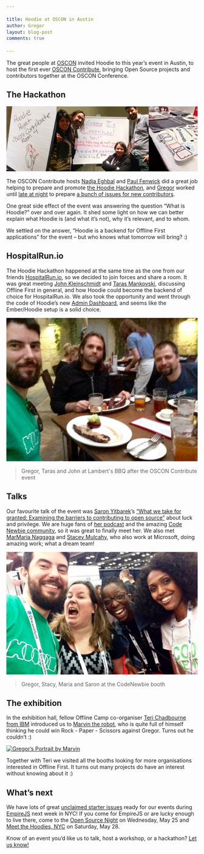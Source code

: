 ```yaml
---

title: Hoodie at OSCON in Austin
author: Gregor
layout: blog-post
comments: true

---
```


The great people at [OSCON](http://conferences.oreilly.com/oscon/open-source-us) invited Hoodie to this year’s event in Austin, to host the first ever [OSCON Contribute](http://conferences.oreilly.com/oscon/open-source-us/public/schedule/detail/51586), bringing Open Source projects and contributors together at the OSCON Conference.

## The Hackathon

![OSCON Team](/blog/images/201605/oscon-contribute.jpg)

The OSCON Contribute hosts [Nadja Eghbal](https://twitter.com/nayafia) and [Paul Fenwick](https://twitter.com/pjf) did a great job helping to prepare and promote [the Hoodie Hackathon](https://ti.to/hoodie/oscon-meet-the-hoodies), and [Gregor](https://twitter.com/gr2m/) worked until [late at night](https://twitter.com/gr2m/status/732912247308083200) to prepare [a bunch of issues for new contributors](https://github.com/hoodiehq/camp/issues).

One great side effect of the event was answering the question “What is Hoodie?” over and over again. It shed some light on how we can better explain what Hoodie is (and what it’s not), why it’s relevant, and to whom.

We settled on the answer, “Hoodie is a backend for Offline First applications” for the event – but who knows what tomorrow will bring? :)

## HospitalRun.io

The Hoodie Hackathon happened at the same time as the one from our friends [HospitalRun.io](http://hospitalrun.io/), so we decided to join forces and share a room. It was great meeting [John Kleinschmidt](https://twitter.com/jkleinsc) and [Taras Mankovski](https://twitter.com/embersherpa), discussing Offline First in general, and how Hoodie could become the backend of choice for HospitalRun.io. We also took the opportunity and went through the code of Hoodie’s new [Admin Dashboard](https://github.com/hoodiehq/hoodie-admin), and seems like the Ember/Hoodie setup is a solid choice.

![Gregor, Taras and John at Lambert's BBQ](/blog/images/201605/oscon-hospitalrun-barbecue.jpg)

> Gregor, Taras and John at Lambert's BBQ after the OSCON Contribute event

## Talks

Our favourite talk of the event was [Saron Yitbarek](https://twitter.com/saronyitbarek)’s [“What we take for granted: Examining the barriers to contributing to open source”](http://conferences.oreilly.com/oscon/open-source-us/public/schedule/detail/49367) about luck and privilege. We are huge fans of [her podcast](http://www.codenewbie.org/podcast) and the amazing [Code Newbie community](http://www.codenewbie.org/), so it was great to finally meet her. We also met [MarMaria Naggaga](https://twitter.com/LadyNaggaga) and [Stacey Mulcahy](https://twitter.com/bitchwhocodes), who also work at Microsoft, doing amazing work; what a dream team!

![Microsoft’s Dream Team](/blog/images/201605/oscon-microsoft-team-is-the-best.jpg)

> Gregor, Stacy, Maria and Saron at the CodeNewbie booth

## The exhibition

In the exhibition hall, fellow Offline Camp co-organiser [Teri Chadbourne from IBM](https://twitter.com/EventTeri) introduced us to [Marvin the robot](https://twitter.com/marvinwinsagain), who is quite full of himself thinking he could win Rock - Paper - Scissors against Gregor. Turns out he couldn’t :)

[![Gregor’s Portrait by Marvin](http://rps-cds.mybluemix.net/user/picture/gregorm?fullPicture=true)](http://bit.ly/1Tkzvyo)

Together with Teri we visited all the booths looking for more organisations interested in Offline First. It turns out many projects do have an interest without knowing about it :)

## What’s next

We have lots of great [unclaimed starter issues](https://github.com/hoodiehq/camp) ready for our events during [EmpireJS](http://2016.empirejs.org/) next week in NYC! If you come for EmpireJS or are lucky enough to live there, come to the [Open Source Night](http://2016.empirejs.org/#oss-night) on Wednesday, May 25  and [Meet the Hoodies, NYC](https://ti.to/hoodie/nyc-meet-the-hoodies-3) on Saturday, May 28.

Know of an event you’d like us to talk, host a workshop, or a hackathon? [Let us know!](http://hood.ie/contact/)
